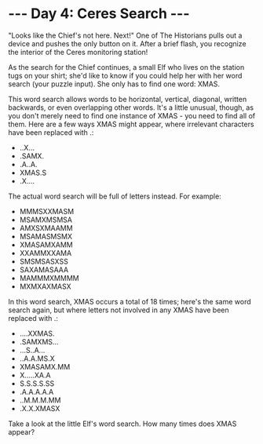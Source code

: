# --- Day 4: Ceres Search ---
"Looks like the Chief's not here. Next!" One of The Historians pulls out a device and pushes the only button on it. After a brief flash, you recognize the interior of the Ceres monitoring station!

As the search for the Chief continues, a small Elf who lives on the station tugs on your shirt; she'd like to know if you could help her with her word search (your puzzle input). She only has to find one word: XMAS.

This word search allows words to be horizontal, vertical, diagonal, written backwards, or even overlapping other words. It's a little unusual, though, as you don't merely need to find one instance of XMAS - you need to find all of them. Here are a few ways XMAS might appear, where irrelevant characters have been replaced with .:


- ..X...
- .SAMX.
- .A..A.
- XMAS.S
- .X....

The actual word search will be full of letters instead. For example:

- MMMSXXMASM
- MSAMXMSMSA
- AMXSXMAAMM
- MSAMASMSMX
- XMASAMXAMM
- XXAMMXXAMA
- SMSMSASXSS
- SAXAMASAAA
- MAMMMXMMMM
- MXMXAXMASX

In this word search, XMAS occurs a total of 18 times; here's the same word search again, but where letters not involved in any XMAS have been replaced with .:

- ....XXMAS.
- .SAMXMS...
- ...S..A...
- ..A.A.MS.X
- XMASAMX.MM
- X.....XA.A
- S.S.S.S.SS
- .A.A.A.A.A
- ..M.M.M.MM
- .X.X.XMASX

Take a look at the little Elf's word search. How many times does XMAS appear?